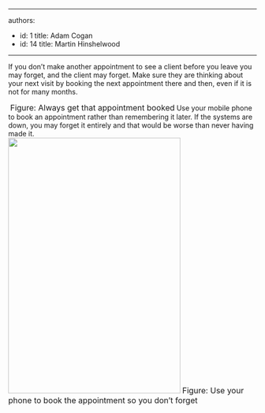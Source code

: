 

---
authors:
  - id: 1
    title: Adam Cogan
  - id: 14
    title: Martin Hinshelwood
---




<span class='intro'> If you don’t make another appointment to see a client before you leave you may forget, and the client may forget. Make sure they are thinking about your next visit by booking the next appointment there and then, even if it is not for many months.  </span>

<img class="ms-rteCustom-ImageArea" src="/Management/RulesToBetterProductOwners/PublishingImages/BookAppointment01.jpg" alt="" />&#160;<font class="ms-rteCustom-FigureNormal" size="+0">Figure&#58; Always get that appointment booked</font> Use your mobile phone to book an appointment rather than remembering it later. If the systems are down, you may forget it entirely and that would be worse than never having made it. <br><img class="ms-rteCustom-ImageArea" src="/Management/RulesToBetterProductOwners/PublishingImages/UsePhoneToBookAppointment.jpg" width="349" height="549" alt="" style="height&#58;519px;" />&#160;<font class="ms-rteCustom-FigureNormal" size="+0">Figure&#58; Use your phone to book the appointment so you don’t forget</font> 


